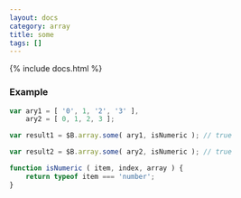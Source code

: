 ```yaml
---
layout: docs
category: array
title: some
tags: []
---
```


{% include docs.html %}

### Example
```js
var ary1 = [ '0', 1, '2', '3' ],
    ary2 = [ 0, 1, 2, 3 ];

var result1 = $B.array.some( ary1, isNumeric ); // true

var result2 = $B.array.some( ary2, isNumeric ); // true

function isNumeric ( item, index, array ) {
    return typeof item === 'number';
}
```